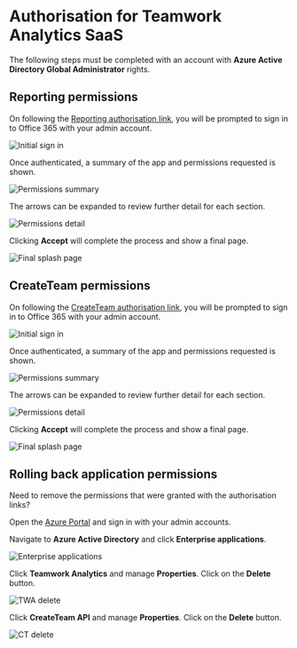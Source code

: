 # Authorisation for Teamwork Analytics SaaS

The following steps must be completed with an account with **Azure Active Directory Global Administrator** rights. 

## Reporting permissions

On following the [Reporting authorisation link](https://mod.qa/ReportConsent), you will be prompted to sign in to Office 365 with your admin account.

![Initial sign in](twa\images\TWASaaS-CT-auth1.png)

Once authenticated, a summary of the app and permissions requested is shown.

![Permissions summary](twa\images\TWASaaS-Report-auth2.png)

The arrows can be expanded to review further detail for each section.

![Permissions detail](twa\images\TWASaaS-Report-auth3.png)

Clicking **Accept** will complete the process and show a final page.

![Final splash page](twa\images\TWASaaS-Report-auth4.png)


## CreateTeam permissions

On following the [CreateTeam authorisation link](https://mod.qa/CreateTeamConsent), you will be prompted to sign in to Office 365 with your admin account.

![Initial sign in](twa\images\TWASaaS-CT-auth1.png)

Once authenticated, a summary of the app and permissions requested is shown.

![Permissions summary](twa\images\TWASaaS-CT-auth2.png)

The arrows can be expanded to review further detail for each section.

![Permissions detail](twa\images\TWASaaS-CT-auth3.png)

Clicking **Accept** will complete the process and show a final page.

![Final splash page](twa\images\TWASaaS-CT-auth4.png)

## Rolling back application permissions

Need to remove the permissions that were granted with the authorisation links?

Open the [Azure Portal](https://portal.azure.com) and sign in with your admin accounts.

Navigate to **Azure Active Directory** and click **Enterprise applications**.

![Enterprise applications](twa\images\TWASaaS-revoke-1.png) 

Click **Teamwork Analytics** and manage **Properties**. Click on the **Delete** button.

![TWA delete](twa\images\TWASaaS-revoke-3.png)

Click **CreateTeam API** and manage **Properties**. Click on the **Delete** button.

![CT delete](twa\images\TWASaaS-revoke-2.png)